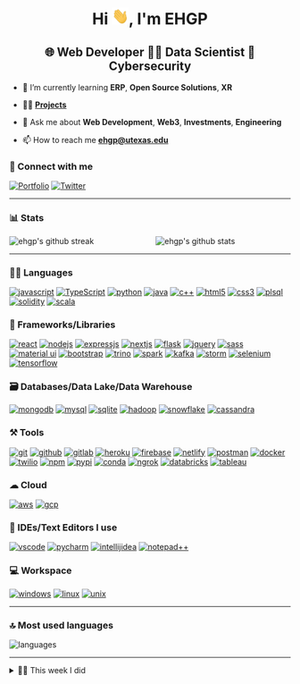 <!-- [![ehgp.github.io]()](https://ehgp.github.io) -->

<h1 align="center">Hi <img src="/wave.gif" width="30" height="30" alt="...">, I'm EHGP</h1>

<h2 align="center">🌐 Web Developer 🧑‍💻 Data Scientist 🧩 Cybersecurity</h2>

- 🌱 I’m currently learning **ERP**, **Open Source Solutions**, **XR**

- 👨‍💻 **[Projects](https://ehgp.github.io/my-work/)**

- 💬 Ask me about **Web Development**, **Web3**, **Investments**, **Engineering**

- 📫 How to reach me **[&#101;&#104;&#103;&#112;&#064;&#117;&#116;&#101;&#120;&#097;&#115;&#046;&#101;&#100;&#117;](mailto:&#101;&#104;&#103;&#112;&#064;&#117;&#116;&#101;&#120;&#097;&#115;&#046;&#101;&#100;&#117;)**

<!-- - 📝 I regularly write articles on my [blog]() -->

### 🤝 Connect with me

[![Portfolio](https://img.shields.io/badge/Portfolio-000000?style=for-the-badge&logo=Portfolio&logoColor=white)](https://ehgp.github.io)
[![Twitter](https://img.shields.io/badge/Twitter-1DA1F2?style=for-the-badge&logo=twitter&logoColor=white)](https://twitter.com/egventures_net)

---

### 📊 Stats

<img src="https://github-readme-stats.vercel.app/api?username=ehgp&include_all_commits=true&show_icons=true&theme=github_dark&hide_border=true" type="image/svg" alt="ehgp's github stats" align="right" width="48%" height= "30%" >

<img src="https://github-readme-streak-stats.herokuapp.com/?user=ehgp&theme=tokyonight&hide_border=true" type="image/svg" alt="ehgp's github streak" width="48%" height="30%">

---

### 🧑‍💻 Languages

[![javascript](https://img.shields.io/badge/JavaScript-323330?style=for-the-badge&logo=javascript&logoColor=F7DF1E)](https://ehgp.github.io)
[![TypeScript](https://img.shields.io/badge/TypeScript-007ACC?style=for-the-badge&logo=typescript&logoColor=white)](https://ehgp.github.io)
[![python](https://img.shields.io/badge/Python-FFD43B?style=for-the-badge&logo=python&logoColor=darkgreen)](https://ehgp.github.io)
[![java](https://img.shields.io/badge/Java-ED8B00?style=for-the-badge&logo=java&logoColor=white)](https://ehgp.github.io)
[![c++](https://img.shields.io/badge/C%2B%2B-00599C?style=for-the-badge&logo=c%2B%2B&logoColor=white)](https://ehgp.github.io)
[![html5](https://img.shields.io/badge/HTML5-E34F26?style=for-the-badge&logo=html5&logoColor=white)](https://ehgp.github.io)
[![css3](https://img.shields.io/badge/CSS3-1572B6?style=for-the-badge&logo=css3&logoColor=white)](https://ehgp.github.io)
[![plsql](https://img.shields.io/badge/PLSQL-F80000?style=for-the-badge&logo=oracle&logoColor=black)](https://ehgp.github.io)
[![solidity](https://img.shields.io/badge/solidity-000000?style=for-the-badge&logo=solidity&logoColor=white)](https://ehgp.github.io)
[![scala](https://img.shields.io/badge/scala-DC322F?style=for-the-badge&logo=scala&logoColor=white)](https://ehgp.github.io)

### 🧩 Frameworks/Libraries

[![react](https://img.shields.io/badge/React-20232A?style=for-the-badge&logo=react&logoColor=61DAFB)](https://ehgp.github.io)
[![nodejs](https://img.shields.io/badge/Node.js-339933?style=for-the-badge&logo=nodedotjs&logoColor=white)](https://ehgp.github.io)
[![expressjs](https://img.shields.io/badge/Express.js-000000?style=for-the-badge&logo=express&logoColor=white)](https://ehgp.github.io)
[![nextjs](https://img.shields.io/badge/Next.js-000000?style=for-the-badge&logo=next.js&logoColor=white)](https://ehgp.github.io)
[![flask](https://img.shields.io/badge/Flask-000000?style=for-the-badge&logo=flask&logoColor=white)](https://ehgp.github.io)
[![jquery](https://img.shields.io/badge/jQuery-0769AD?style=for-the-badge&logo=jquery&logoColor=white)](https://ehgp.github.io)
[![sass](https://img.shields.io/badge/Sass-CC6699?style=for-the-badge&logo=sass&logoColor=white)](https://ehgp.github.io)
[![material ui](https://img.shields.io/badge/Material%20UI-007FFF?style=for-the-badge&logo=mui&logoColor=white)](https://ehgp.github.io)
[![bootstrap](https://img.shields.io/badge/Bootstrap-563D7C?style=for-the-badge&logo=bootstrap&logoColor=white)](https://ehgp.github.io)
[![trino](https://img.shields.io/badge/trino-dd00a1?style=for-the-badge&logo=trino&logoColor=white)](https://ehgp.github.io)
[![spark](https://img.shields.io/badge/spark-F55B14?style=for-the-badge&logo=apache&logoColor=white)](https://ehgp.github.io)
[![kafka](https://img.shields.io/badge/kafka-000000?style=for-the-badge&logo=apache&logoColor=white)](https://ehgp.github.io)
[![storm](https://img.shields.io/badge/storm-000000?style=for-the-badge&logo=apache&logoColor=white)](https://ehgp.github.io)
[![selenium](https://img.shields.io/badge/selenium-000000?style=for-the-badge&logo=selenium&logoColor=white)](https://ehgp.github.io)
[![tensorflow](https://img.shields.io/badge/tensorflow-ff6f00?style=for-the-badge&logo=tensorflow&logoColor=white)](https://ehgp.github.io)

### 🗃️ Databases/Data Lake/Data Warehouse

[![mongodb](https://img.shields.io/badge/MongoDB-4EA94B?style=for-the-badge&logo=mongodb&logoColor=white)](https://ehgp.github.io)
[![mysql](https://img.shields.io/badge/MySQL-005C84?style=for-the-badge&logo=mysql&logoColor=white)](https://ehgp.github.io)
[![sqlite](https://img.shields.io/badge/SQLite-07405E?style=for-the-badge&logo=sqlite&logoColor=white)](https://ehgp.github.io)
[![hadoop](https://img.shields.io/badge/hadoop-000000?style=for-the-badge&logo=apache&logoColor=white)](https://ehgp.github.io)
[![snowflake](https://img.shields.io/badge/snowflake-0693e3?style=for-the-badge&logo=snowflake&logoColor=white)](https://ehgp.github.io)
[![cassandra](https://img.shields.io/badge/cassandra-1c81a0?style=for-the-badge&logo=apache&logoColor=white)](https://ehgp.github.io)

### ⚒️ Tools

[![git](https://img.shields.io/badge/GIT-E44C30?style=for-the-badge&logo=git&logoColor=white)](https://ehgp.github.io)
[![github](https://img.shields.io/badge/GitHub-100000?style=for-the-badge&logo=github&logoColor=white)](https://ehgp.github.io)
[![gitlab](https://img.shields.io/badge/gitlab-000000?style=for-the-badge&logo=gitlab&logoColor=white)](https://ehgp.github.io)
[![heroku](https://img.shields.io/badge/Heroku-430098?style=for-the-badge&logo=heroku&logoColor=white)](https://ehgp.github.io)
[![firebase](https://img.shields.io/badge/firebase-ffca28?style=for-the-badge&logo=firebase&logoColor=black)](https://ehgp.github.io)
[![netlify](https://img.shields.io/badge/Netlify-00C7B7?style=for-the-badge&logo=netlify&logoColor=white)](https://ehgp.github.io)
[![postman](https://img.shields.io/badge/Postman-FF6C37?style=for-the-badge&logo=Postman&logoColor=white)](https://ehgp.github.io)
[![docker](https://img.shields.io/badge/Docker-2CA5E0?style=for-the-badge&logo=docker&logoColor=white)](https://ehgp.github.io)
[![twilio](https://img.shields.io/badge/Twilio-F22F46?style=for-the-badge&logo=Twilio&logoColor=white)](https://ehgp.github.io)
[![npm](https://img.shields.io/badge/npm-CB3837?style=for-the-badge&logo=npm&logoColor=white)](https://ehgp.github.io)
[![pypi](https://img.shields.io/badge/pypi-3775A9?style=for-the-badge&logo=pypi&logoColor=white)](https://ehgp.github.io)
[![conda](https://img.shields.io/badge/conda-342B029.svg?&style=for-the-badge&logo=anaconda&logoColor=white)](https://ehgp.github.io)
[![ngrok](https://img.shields.io/badge/ngrok-007aff?style=for-the-badge&logo=ngrok&logoColor=white)](https://ehgp.github.io)
[![databricks](https://img.shields.io/badge/databricks-FF3621?style=for-the-badge&logo=databricks&logoColor=white)](https://ehgp.github.io)
[![tableau](https://img.shields.io/badge/tableau-ffffff?style=for-the-badge&logo=tableau&logoColor=black)](https://ehgp.github.io)

### ☁ Cloud

[![aws](https://img.shields.io/badge/aws-ec7211?style=for-the-badge&logo=aws&logoColor=black)](https://ehgp.github.io)
[![gcp](https://img.shields.io/badge/gcp-2962ff?style=for-the-badge&logo=google&logoColor=white)](https://ehgp.github.io)

### 🧠 IDEs/Text Editors I use

[![vscode](https://img.shields.io/badge/Visual_Studio_Code-0078D4?style=for-the-badge&logo=visual%20studio%20code&logoColor=white)](https://ehgp.github.io)
[![pycharm](https://img.shields.io/badge/PyCharm-000000.svg?&style=for-the-badge&logo=PyCharm&logoColor=white)](https://ehgp.github.io)
[![intellijidea](https://img.shields.io/badge/IntelliJIDEA-000000.svg?style=for-the-badge&logo=intellij-idea&logoColor=white)](https://ehgp.github.io)
[![notepad++](https://img.shields.io/badge/Notepad++-90E59A.svg?style=for-the-badge&logo=notepad%2B%2B&logoColor=black)](https://ehgp.github.io)

### 💻 Workspace

[![windows](https://img.shields.io/badge/Windows-0078D6?style=for-the-badge&logo=windows&logoColor=white)](https://ehgp.github.io)
[![linux](https://img.shields.io/badge/Linux-0168D6?style=for-the-badge&logo=linux&logoColor=white)](https://ehgp.github.io)
[![unix](https://img.shields.io/badge/Mac-0168D6?style=for-the-badge&logo=Apple&logoColor=white)](https://ehgp.github.io)

---

### 🔝 Most used languages

<img src="https://github-readme-stats.vercel.app/api/top-langs/?username=ehgp&theme=github_dark&hide_border=true&hide=Jupyter%20Notebook,css,html,scss,python,MATLAB&layout=compact" type="image/svg" alt="languages"/>

---

<details>
  <summary>🧑‍🔬 This week I did</summary>

  [![ehgp's wakatime stats](https://github-readme-stats.vercel.app/api/wakatime?username=ehgp&theme=github_dark&hide_border=true)](https://wakatime.com/@ehgp)
</details>

<!-- ### 📜 Latest Blog Posts -->

<!-- BLOG-POST-LIST:START -->
<!-- BLOG-POST-LIST:END -->

<!-- --- -->